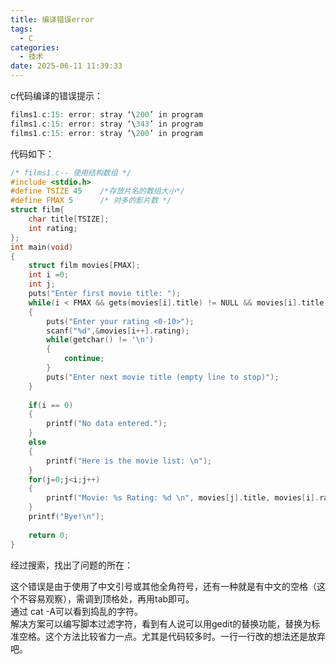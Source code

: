 ```yaml
---
title: 编译错误error
tags:
  - C
categories:
  - 技术
date: 2025-06-11 11:39:33
---
```


c代码编译的错误提示：

```c
films1.c:15: error: stray ‘\200’ in program
films1.c:15: error: stray ‘\343’ in program
films1.c:15: error: stray ‘\200’ in program
```

代码如下：

```c
/* films1.c-- 使用结构数组 */
#include <stdio.h>
#define TSIZE 45 	/*存放片名的数组大小*/
#define FMAX 5		/* 对多的影片数 */
struct film{
	char title[TSIZE];
	int rating;
};
int main(void)
{
	struct film movies[FMAX];
	int i =0;
	int j;
	puts("Enter first movie title: ");
	while(i < FMAX && gets(movies[i].title) != NULL && movies[i].title != '\0')
	{
		puts("Enter your rating <0-10>");
		scanf("%d",&movies[i++].rating);
		while(getchar() != '\n')
		{
			continue;
		}
		puts("Enter next movie title (empty line to stop)");
	}
	
	if(i == 0)
	{
		printf("No data entered.");
	}
	else
	{
		printf("Here is the movie list: \n");
	}
	for(j=0;j<i;j++)
	{
		printf("Movie: %s Rating: %d \n", movies[j].title, movies[i].rating);
	}
	printf("Bye!\n");
	
	return 0;
}
```

经过搜索，找出了问题的所在：

这个错误是由于使用了中文引号或其他全角符号，还有一种就是有中文的空格（这个不容易观察），需调到顶格处，再用tab即可。  
通过 cat -A可以看到捣乱的字符。  
解决方案可以编写脚本过滤字符，看到有人说可以用gedit的替换功能，替换为标准空格。这个方法比较省力一点。尤其是代码较多时。一行一行改的想法还是放弃吧。

